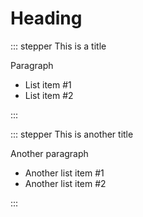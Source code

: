 # Heading

::: stepper This is a title

Paragraph

- List item #1
- List item #2

:::

::: stepper This is another title

Another paragraph

- Another list item #1
- Another list item #2

:::
